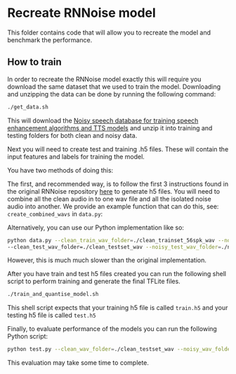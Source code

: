 # Recreate RNNoise model

This folder contains code that will allow you to recreate the model and benchmark the performance.

## How to train

In order to recreate the RNNoise model exactly this will require you download the same dataset that we used to train
the model. Downloading and unzipping the data can be done by running the following command: 

```bash
./get_data.sh
```

This will download the [Noisy speech database for training speech enhancement algorithms and TTS models](
https://datashare.ed.ac.uk/handle/10283/2791) and unzip it into training and testing folders for both clean and
noisy data.

Next you will need to create test and training .h5 files. These will contain the input features and labels for
training the model.

You have two methods of doing this:

The first, and recommended way, is to follow the first 3 instructions found in the original RNNoise repository [here](
https://github.com/xiph/rnnoise/blob/master/TRAINING-README) to generate h5 files. You will need to combine all
the clean audio in to one wav file and all the isolated noise audio into another. We provide an example function that
can do this, see: ```create_combined_wavs``` in ```data.py```: 

Alternatively, you can use our Python implementation like so:
```bash
python data.py --clean_train_wav_folder=./clean_trainset_56spk_wav --noisy_train_wav_folder=./noisy_trainset_56spk_wav 
--clean_test_wav_folder=./clean_testset_wav --noisy_test_wav_folder=./noisy_testset_wav
```

However, this is much much slower than the original implementation.

After you have train and test h5 files created you can run the following shell script to perform training and generate
the final TFLite files.

```bash
./train_and_quantise_model.sh
```

This shell script expects that your training h5 file is called ```train.h5``` and your testing h5 file is
called ```test.h5```

Finally, to evaluate performance of the models you can run the following Python script:
```bash
python test.py --clean_wav_folder=./clean_testset_wav --noisy_wav_folder=./noisy_testset_wav --tflite_path=<path_to_tflite>
```

This evaluation may take some time to complete.